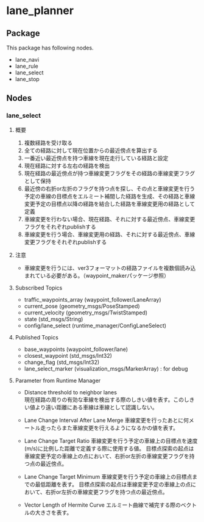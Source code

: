 # lane_planner

## Package

This package has following nodes.
- lane_navi
- lane_rule
- lane_select
- lane_stop

## Nodes

### lane_select

1. 概要
    1. 複数経路を受け取る
    1. 全ての経路に対して現在位置からの最近傍点を算出する
    1. 一番近い最近傍点を持つ車線を現在走行している経路と設定
    1. 現在経路に対する左右の経路を検出
    1. 現在経路の最近傍点が持つ車線変更フラグをその経路の車線変更フラグとして保持
    1. 最近傍の右折or左折のフラグを持つ点を探し、その点と車線変更を行う予定の車線の目標点をエルミート補間した経路を生成、その経路と車線変更予定の目標点以降の経路を結合した経路を車線変更用の経路として定義
    1. 車線変更を行わない場合、現在経路、それに対する最近傍点、車線変更フラグをそれぞれpublishする
    1. 車線変更を行う場合、車線変更用の経路、それに対する最近傍点、車線変更フラグをそれぞれpublishする
    
1. 注意
    - 車線変更を行うには、ver3フォーマットの経路ファイルを複数個読み込まれている必要がある。（waypoint_makerパッケージ参照）

1. Subscribed Topics

    - traffic_waypoints_array (waypoint_follower/LaneArray)
    - current_pose (geometry_msgs/PoseStamped)
    - current_velocity (geometry_msgs/TwistStamped)
    - state (std_msgs/String)
    - config/lane_select (runtime_manager/ConfigLaneSelect)
    
1. Published Topics

    - base_waypoints (waypoint_follower/lane)
    - closest_waypoint (std_msgs/Int32)
    - change_flag (std_msgs/Int32)
    - lane_select_marker (visualization_msgs/MarkerArray) : for debug
    
1. Parameter from Runtime Manager

    - Distance threshold to neighbor lanes<br>
    現在経路の周りの有効な車線を検出する際のしきい値を表す。このしきい値より遠い距離にある車線は車線として認識しない。
    
    - Lane Change Interval After Lane Merge
    車線変更を行ったあとに何メートル走ったらまた車線変更を行えるようになるかの値を表す。
    
    - Lane Change Target Ratio
    車線変更を行う予定の車線上の目標点を速度(m/s)に比例した距離で定義する際に使用する値。
    目標点探索の起点は車線変更予定の車線上の点において、右折or左折の車線変更フラグを持つ点の最近傍点。
    - Lane Change Target Minimum
    車線変更を行う予定の車線上の目標点までの最低距離を表す。
    目標点探索の起点は車線変更予定の車線上の点において、右折or左折の車線変更フラグを持つ点の最近傍点。
    - Vector Length of Hermite Curve
    エルミート曲線で補完する際のベクトルの大きさを表す。


